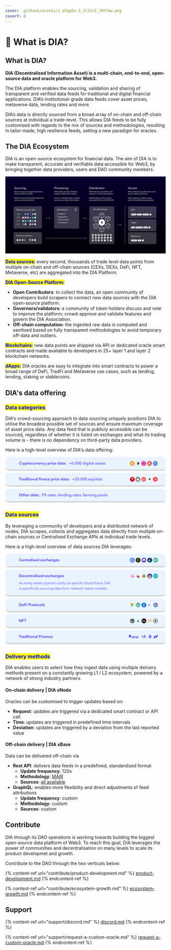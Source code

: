 ```yaml
---
cover: .gitbook/assets/1_dZqpEo-3_IlZsrZ_J9X7Xw.png
coverY: 0
---
```


# 🤔 What is DIA?

## What is DIA?&#x20;

**DIA (Decentralised Information Asset) is a multi-chain, end-to-end, open-source data and oracle platform for Web3.**

The DIA platform enables the sourcing, validation and sharing of transparent and verified data feeds for traditional and digital financial applications. DIA’s institutional-grade data feeds cover asset prices, metaverse data, lending rates and more.

DIA’s data is directly sourced from a broad array of on-chain and off-chain sources at individual a trade-level. This allows DIA feeds to be fully customised with regards to the mix of sources and methodologies, resulting in tailor-made, high resilience feeds, setting a new paradigm for oracles.

## The DIA Ecosystem

DIA is an open-source ecosystem for financial data. The aim of DIA is to make transparent, accurate and verifiable data accessible for Web3, by bringing together data providers, users and DAO community members.

![](.gitbook/assets/Architecture.svg)

<mark style="color:blue;">**Data sources:**</mark> every second, thousands of trade level data points from multiple on-chain and off-chain sources (CEXs, DEXs, DeFi, NFT, Metaverse, etc) are aggregated into the DIA Platform.

<mark style="color:blue;">**DIA Open-Source Platform:**</mark>

* **Open Contributors**: to collect the data, an open community of developers build scrapers to connect new data sources with the DIA open-source platform.
* **Governors/validators:** a community of token holders discuss and vote to improve the platform; crowd-approve and validate features and govern the DIA Association.
* **Off-chain computation:** the ingested raw data is computed and sanitised based on fully transparent methodologies to avoid temporary off-data and outliers.&#x20;

<mark style="color:blue;">**Blockchains**</mark><mark style="color:blue;">:</mark> new data points are shipped via API or dedicated oracle smart contracts and made available to developers in 25+ layer 1 and layer 2 blockchain networks.

<mark style="color:blue;">**dApps:**</mark> DIA oracles are easy to integrate into smart contracts to power a broad range of DeFi, TradFi and Metaverse use cases, such as lending, lending, staking or stablecoins.

## DIA's data offering

### <mark style="color:blue;">Data categories</mark>

DIA's crowd-sourcing approach to data sourcing uniquely positions DIA to utilise the broadest possible set of sources and ensure maximum coverage of asset price data. Any data feed that is publicly accessible can be sourced, regardless of whether it is listed on exchanges and what its trading volume is - there is no dependency on third-party data providers.&#x20;

Here is a high-level overview of DIA's data offering:

![](<.gitbook/assets/Data categories.svg>)

### <mark style="color:blue;">Data sources</mark>

By leveraging a community of developers and a distributed network of nodes, DIA scrapes, collects and aggregates data directly from multiple on-chain sources or Centralised Exchange APIs at individual trade levels.&#x20;

Here is a high-level overview of data sources DIA leverages:

![to seel all data sources, visit the Data Sources section](<.gitbook/assets/Data sources.svg>)

### <mark style="color:blue;">Delivery methods</mark>

DIA enables users to select how they ingest data using multiple delivery methods present on a constantly growing L1 / L2 ecosystem, powered by a network of strong industry partners.

#### **On-chain delivery | DIA xNode**

Oracles can be customised to trigger updates based on:

* **Request**: updates are triggered via a dedicated smart contract or API call.
* **Time**: updates are triggered in predefined time intervals
* **Deviation**: updates are triggered by a deviation from the last reported value

#### **Off-chain delivery  | DIA xBase**

&#x20;Data can be delivered off-chain via

* **Rest API**: delivers data feeds in a predefined, standardised format
  * **Update frequency**: 120s
  * **Methodology**: [MAIR](documentation/methodology/digital-assets/exchangeprices/mair-moving-average-with-interquartile-range-filter.md)
  * **Sources**: [all available](documentation/data-sources/natively-sourced-data.md)
* **GraphQL**: enables more flexibility and direct adjustments of feed attributions
  * **Update frequency**: custom
  * **Methodology**: custom
  * **Sources**: custom

## Contribute

DIA through its DAO operations is working towards building the biggest open-source data platform of Web3. To reach this goal, DIA leverages the power of communities and decentralisation on many levels to scale its product developmet and growth.&#x20;

Contribute to the DAO through the two verticals below:

{% content-ref url="contribute/product-development.md" %}
[product-development.md](contribute/product-development.md)
{% endcontent-ref %}

{% content-ref url="contribute/ecosystem-growth.md" %}
[ecosystem-growth.md](contribute/ecosystem-growth.md)
{% endcontent-ref %}

## Support

{% content-ref url="support/discord.md" %}
[discord.md](support/discord.md)
{% endcontent-ref %}

{% content-ref url="support/request-a-custom-oracle.md" %}
[request-a-custom-oracle.md](support/request-a-custom-oracle.md)
{% endcontent-ref %}

